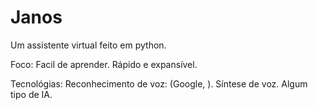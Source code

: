 # Janos
 Um assistente virtual feito em python.

Foco: 
   Facil de aprender.
   Rápido e expansível.

Tecnológias:
   Reconhecimento de voz: (Google, ).
   Síntese de voz.
   Algum tipo de IA.